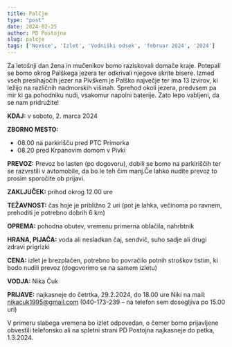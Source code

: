 ```yaml
---
title: Palčje
type: "post"
date: 2024-02-25
author: PD Postojna
slug: palcje
tags: ['Novice', 'Izlet', 'Vodniški odsek', 'februar 2024', '2024']
---
```


Za letošnji dan žena in mučenikov bomo raziskovali domače kraje. Potepali se bomo okrog Palškega jezera ter odkrivali njegove skrite bisere. Izmed vseh presihajočih jezer na Pivškem je Palško največje ter ima 13 izvirov, ki ležijo na različnih nadmorskih višinah. Sprehod okoli jezera, predvsem pa mir ki ga pohodniku nudi, vsakomur napolni baterije. Zato lepo vabljeni, da se nam pridružite!

**KDAJ:** v soboto, 2. marca 2024

**ZBORNO MESTO:**	
-   08.00 na parkirišču pred PTC Primorka
-   08.20 pred Krpanovim domom v Pivki

**PREVOZ:** Prevoz bo lasten (po dogovoru), dobili se bomo na parkiriščih ter se razvrstili v avtomobile, da bo le teh čim manj.Če lahko nudite prevoz to prosim sporočite ob prijavi.

**ZAKLJUČEK:** prihod okrog 12.00 ure

**TEŽAVNOST:**  čas hoje je približno 2 uri (pot je lahka, večinoma po ravnem, prehoditi je potrebno dobrih 6 km)

**OPREMA:** pohodna obutev, vremenu primerna oblačila, nahrbtnik

**HRANA, PIJAČA:**  voda ali nesladkan čaj, sendvič, suho sadje ali drugi zdravi prigrizki

**CENA:**   izlet je brezplačen, potrebno bo povračilo potnih stroškov tistim, ki bodo nudili prevoz (dogovorimo se na samem izletu)

**VODJA:**  Nika Čuk 

**PRIJAVE:**    najkasneje do četrtka, 29.2.2024, do 18.00 ure Niki na mail: nikacuk1995@gmail.com (040-173-239 – na telefon sem dosegljiva po 15.00 uri)

V primeru slabega vremena bo izlet odpovedan, o čemer bomo prijavljene obvestili telefonsko ali na spletni strani PD Postojna najkasneje do petka, 1.3.2024.
